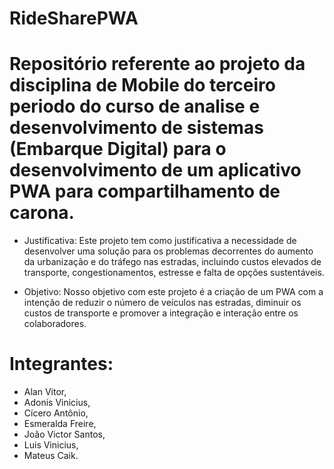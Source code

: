 # RideSharePWA

# Repositório referente ao projeto da disciplina de Mobile do terceiro periodo do curso de analise e desenvolvimento de sistemas (Embarque Digital) para o desenvolvimento de um aplicativo PWA para compartilhamento de carona.

- Justificativa: Este projeto tem como justificativa a necessidade de desenvolver uma solução para os problemas decorrentes do aumento da urbanização e do tráfego nas estradas, incluindo custos elevados de transporte, congestionamentos, estresse e falta de opções sustentáveis.

- Objetivo: Nosso objetivo com este projeto é a criação de um PWA com a intenção de reduzir o número de veículos nas estradas, diminuir os custos de transporte e promover a integração e interação entre os colaboradores.

# Integrantes:
- Alan Vitor, 
- Adonis Vinicius, 
- Cícero Antônio, 
- Esmeralda Freire, 
- João Victor Santos, 
- Luis Vinicius, 
- Mateus Caik.


